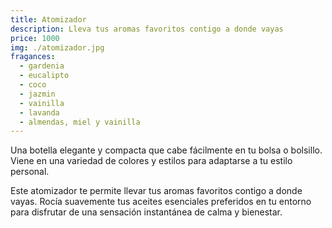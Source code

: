 ```yaml
---
title: Atomizador
description: Lleva tus aromas favoritos contigo a donde vayas
price: 1000
img: ./atomizador.jpg
fragances:
  - gardenia
  - eucalipto
  - coco
  - jazmin
  - vainilla
  - lavanda
  - almendas, miel y vainilla
---
```


Una botella elegante y compacta que cabe fácilmente en tu bolsa o bolsillo. Viene en una variedad de colores y estilos para adaptarse a tu estilo personal.

Este atomizador te permite llevar tus aromas favoritos contigo a donde vayas. Rocía suavemente tus aceites esenciales preferidos en tu entorno para disfrutar de una sensación instantánea de calma y bienestar.
